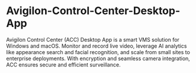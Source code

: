 # Avigilon-Control-Center-Desktop-App
Avigilon Control Center (ACC) Desktop App is a smart VMS solution for Windows and macOS. Monitor and record live video, leverage AI analytics like appearance search and facial recognition, and scale from small sites to enterprise deployments. With encryption and seamless camera integration, ACC ensures secure and efficient surveillance.
